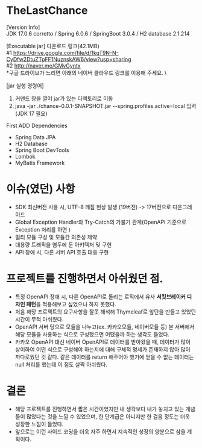 # TheLastChance

[Version Info] \
JDK 17.0.6 corretto / Spring 6.0.6 / SpringBoot 3.0.4 / H2 database 2.1.214

[Executable jar] 다운로드 링크(42.1MB) \
#1 https://drive.google.com/file/d/1kqT9N-N-CyDfw2DtuZTpFF1NuznskAW6/view?usp=sharing \
#2 http://naver.me/GMvGyntx \
*구글 드라이브가 느리면 아래의 네이버 클라우드 링크를 이용해 주세요. \

[jar 실행 명령어]
1. 커맨드 창을 열어 jar가 있는 디렉토리로 이동
2. java -jar ./chance-0.0.1-SNAPSHOT.jar --spring.profiles.active=local 입력 (JDK 17 필요)

First ADD Dependencies
 - Spring Data JPA
 - H2 Database
 - Spring Boot DevTools
 - Lombok
 - MyBatis Framework

# 이슈(였던) 사항
- SDK 최신버전 사용 시, UTF-8 깨짐 현상 발생 (19버전) -> 17버전으로 다운그레이드
- Global Exception Handler와 Try-Catch의 가불기 관계(OpenAPI 기준으로 Exception 처리를 하면 )
- 멀티 모듈 구성 및 모듈간 의존성 제약
- 대용량 트래픽을 염두에 둔 아키텍처 및 구현
- API 장애 시, 다른 서버 API 호출 대응 구현

# 프로젝트를 진행하면서 아쉬웠던 점.
- 특정 OpenAPI 장애 시, 다른 OpenAPI로 돌리는 로직에서 유사 **서킷브레이커 디자인 패턴**을 적용해보고 싶었으나 하지 못했다.
- 처음 해당 프로젝트의 요구사항을 잘못 해석해 Thymeleaf로 앞단을 만들고 있었던 시간이 무척 아쉬웠다.
- OpenAPI 서버 당으로 모듈을 나누고(ex. 카카오모듈, 네이버모듈 등) 본 서버에서 해당 모듈을 사용하는 식으로 구성했으면 어땠을까 하는 생각도 들었다.
- 카카오 OpenAPI 대신 네이버 OpenAPI로 데이터를 받아왔을 때, 데이터가 많이 상이하여 어떤 식으로 구성해야 하는지에 대해 구체적 명세가 존재하지 않아 많이 까다로웠던 것 같다. 같은 데이터를 return 해주어야 했기에 얻을 수 없는 데이터는 null 처리를 했는데 이 점도 살짝 아쉬웠다.

# 결론
- 해당 프로젝트를 진행하면서 짧은 시간이었지만 내 생각보다 내가 놓치고 있는 개념들이 많았다는 것을 느낄 수 있었으며, 한 단계급은 아니지만 한 걸음 정도는 더욱 성장한 느낌이 들었다.
- 앞으로는 이런 사이드 코딩을 더욱 자주 하면서 지속적인 성장의 양분으로 삼을 계획이다.
 

